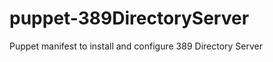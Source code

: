 puppet-389DirectoryServer
=========================

Puppet manifest to install and configure 389 Directory Server 
